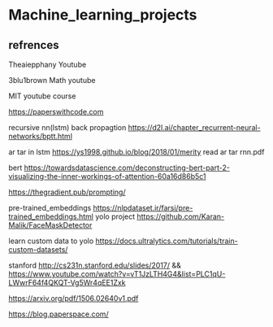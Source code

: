 # Machine_learning_projects
## refrences 

Theaiepphany  Youtube

3blu1brown  Math youtube


MIT youtube course

https://paperswithcode.com


recursive nn(lstm) back propagtion
https://d2l.ai/chapter_recurrent-neural-networks/bptt.html


ar tar in lstm
https://ys1998.github.io/blog/2018/01/merity
read ar tar rnn.pdf

bert
https://towardsdatascience.com/deconstructing-bert-part-2-visualizing-the-inner-workings-of-attention-60a16d86b5c1

https://thegradient.pub/prompting/

pre-trained_embeddings https://nlpdataset.ir/farsi/pre-trained_embeddings.html
yolo project
https://github.com/Karan-Malik/FaceMaskDetector

learn custom data to yolo
https://docs.ultralytics.com/tutorials/train-custom-datasets/

stanford
http://cs231n.stanford.edu/slides/2017/
 && https://www.youtube.com/watch?v=vT1JzLTH4G4&list=PLC1qU-LWwrF64f4QKQT-Vg5Wr4qEE1Zxk
 
https://arxiv.org/pdf/1506.02640v1.pdf

https://blog.paperspace.com/
